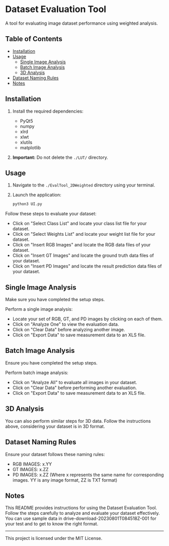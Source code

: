 # Dataset Evaluation Tool

A tool for evaluating image dataset performance using weighted analysis.

## Table of Contents

- [Installation](#installation)
- [Usage](#usage)
  - [Single Image Analysis](#single-image-analysis)
  - [Batch Image Analysis](#batch-image-analysis)
  - [3D Analysis](#3d-analysis)
- [Dataset Naming Rules](#dataset-naming-rules)
- [Notes](#notes)

## Installation

1. Install the required dependencies:
   - PyQt5
   - numpy
   - xlrd
   - xlwt
   - xlutils
   - matplotlib

2. **Important:** Do not delete the `./LUT/` directory.

## Usage

1. Navigate to the `./EvalTool_2DWeighted` directory using your terminal.

2. Launch the application:
   ```bash
   python3 UI.py

Follow these steps to evaluate your dataset:

- Click on "Select Class List" and locate your class list file for your dataset.
- Click on "Select Weights List" and locate your weight list file for your dataset.
- Click on "Insert RGB Images" and locate the RGB data files of your dataset.
- Click on "Insert GT Images" and locate the ground truth data files of your dataset.
- Click on "Insert PD Images" and locate the result prediction data files of your dataset.

## Single Image Analysis

Make sure you have completed the setup steps.

Perform a single image analysis:

- Locate your set of RGB, GT, and PD images by clicking on each of them.
- Click on "Analyze One" to view the evaluation data.
- Click on "Clear Data" before analyzing another image.
- Click on "Export Data" to save measurement data to an XLS file.

## Batch Image Analysis

Ensure you have completed the setup steps.

Perform batch image analysis:

- Click on "Analyze All" to evaluate all images in your dataset.
- Click on "Clear Data" before performing another evaluation.
- Click on "Export Data" to save measurement data to an XLS file.

## 3D Analysis

You can also perform similar steps for 3D data. Follow the instructions above, considering your dataset is in 3D format.

## Dataset Naming Rules

Ensure your dataset follows these naming rules:

- RGB IMAGES: x.YY
- GT IMAGES: x.ZZ
- PD IMAGES: x.ZZ
  (Where x represents the same name for corresponding images. YY is any image format, ZZ is TXT format)

## Notes

This README provides instructions for using the Dataset Evaluation Tool. Follow the steps carefully to analyze and evaluate your dataset effectively.
You can use sample data in drive-download-20230801T084518Z-001 for your test and to get to know the right format.

---

This project is licensed under the MIT License.
